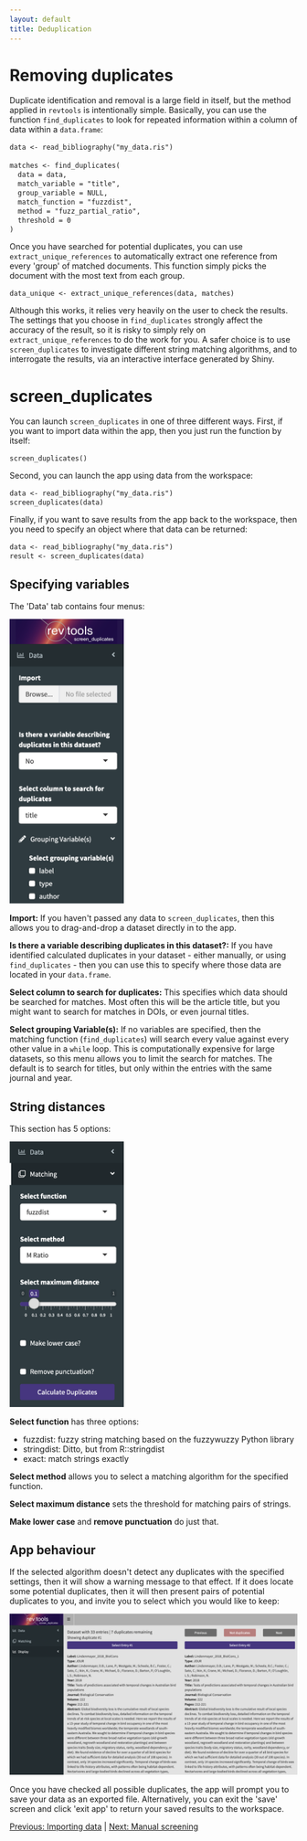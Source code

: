 ```yaml
---
layout: default
title: Deduplication
---
```

# Removing duplicates
Duplicate identification and removal is a large field in itself, but the method applied in <code>revtools</code> is intentionally simple. Basically, you can use the function <code>find_duplicates</code> to look for repeated information within a column of data within a <code>data.frame</code>:
```
data <- read_bibliography("my_data.ris")

matches <- find_duplicates(
  data = data,
  match_variable = "title",
  group_variable = NULL,
  match_function = "fuzzdist",
  method = "fuzz_partial_ratio",
  threshold = 0
)
```
Once you have searched for potential duplicates, you can use <code>extract_unique_references</code> to automatically extract one reference from every 'group' of matched documents. This function simply picks the document with the most text from each group.
```
data_unique <- extract_unique_references(data, matches)
```

Although this works, it relies very heavily on the user to check the results. The settings that you choose in <code>find_duplicates</code> strongly affect the accuracy of the result, so it is risky to simply rely on <code>extract_unique_references</code> to do the work for you. A safer choice is to use <code>screen_duplicates</code> to investigate different string matching algorithms, and to interrogate the results, via an interactive interface generated by Shiny.

# screen_duplicates
You can launch <code>screen_duplicates</code> in one of three different ways. First, if you want to import data within the app, then you just run the function by itself:
```
screen_duplicates()
```

Second, you can launch the app using data from the workspace:
```
data <- read_bibliography("my_data.ris")
screen_duplicates(data)
```

Finally, if you want to save results from the app back to the workspace, then you need to specify an object where that data can be returned:
```
data <- read_bibliography("my_data.ris")
result <- screen_duplicates(data)
```

## Specifying variables
The 'Data' tab contains four menus:

<img src="/assets/screenshots/screen_duplicates_data_tab.png" width="200"/>

<b>Import:</b> If you haven't passed any data to <code>screen_duplicates</code>, then this allows you to drag-and-drop a dataset directly in to the app.

<b>Is there a variable describing duplicates in this dataset?:</b> If you have identified calculated duplicates in your dataset - either manually, or using <code>find_duplicates</code> - then you can use this to specify where those data are located in your <code>data.frame</code>.

<b>Select column to search for duplicates:</b> This specifies which data should be searched for matches. Most often this will be the article title, but you might want to search for matches in DOIs, or even journal titles.

<b>Select grouping Variable(s):</b> If no variables are specified, then the matching function (<code>find_duplicates</code>) will search every value against every other value in a <code>while</code> loop. This is computationally expensive for large datasets, so this menu allows you to limit the search for matches. The default is to search for titles, but only within the entries with the same journal and year.

## String distances
This section has 5 options:

<img src="/assets/screenshots/screen_duplicates_matching_tab.png" width="200"/>

<b>Select function</b> has three options:
- fuzzdist: fuzzy string matching based on the fuzzywuzzy Python library
- stringdist: Ditto, but from R::stringdist
- exact: match strings exactly

<b>Select method</b> allows you to select a matching algorithm for the specified function.

<b>Select maximum distance</b> sets the threshold for matching pairs of strings.

<b>Make lower case</b> and <b>remove punctuation</b> do just that.

## App behaviour
If the selected algorithm doesn't detect any duplicates with the specified settings, then it will show a warning message to that effect. If it does locate some potential duplicates, then it will then present pairs of potential duplicates to you, and invite you to select which you would like to keep:

<img src="/assets/screenshots/screen_duplicates.png"/>

Once you have checked all possible duplicates, the app will prompt you to save your data as an exported file. Alternatively, you can exit the 'save' screen and click 'exit app' to return your saved results to the workspace.

<a href="/user_manual/3_importing_data.html">Previous: Importing data</a> | <a href="/user_manual/5_manual_screening.html">Next: Manual screening</a>